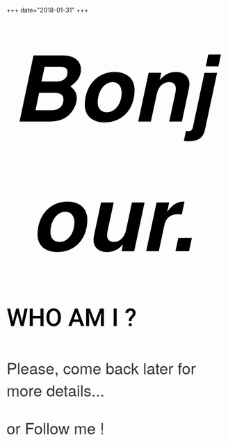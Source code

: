 +++
date="2018-01-31"
+++

<html>
<style> 
@import url('https://fonts.googleapis.com/css?family=Rasa:700');
.about {
    font-style: italic;
    font-size:13rem;
    text-align:center;
    font-family: Helvetica Neue, serif;
    color:black;
    font-weight:900;
}
.about-title {
    font-size:3.5rem;
    text-align:left;
    font-family: Roboto;
    color:black;
    font-weight:500;
}
.about-txt {
    font-size:2.25rem;
    text-align:left;
    color:black;
    font-family: Helvetica Neue;
    color:#333333;
}
</style>



<div class ="about">
  Bonjour.
</div>


<div class ="about-title">

WHO AM I ?

</div>

<div class ="about-txt">

Please, come back later for more details...

or Follow me !

</div>


</html>